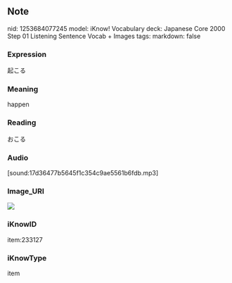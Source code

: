 ## Note
nid: 1253684077245
model: iKnow! Vocabulary
deck: Japanese Core 2000 Step 01 Listening Sentence Vocab + Images
tags: 
markdown: false

### Expression
起こる

### Meaning
happen

### Reading
おこる

### Audio
[sound:17d36477b5645f1c354c9ae5561b6fdb.mp3]

### Image_URI
<!DOCTYPE html>
<title></title>
<img src="a543139fcb592c4a8289b468c4c3c630.jpg">



### iKnowID
item:233127

### iKnowType
item

